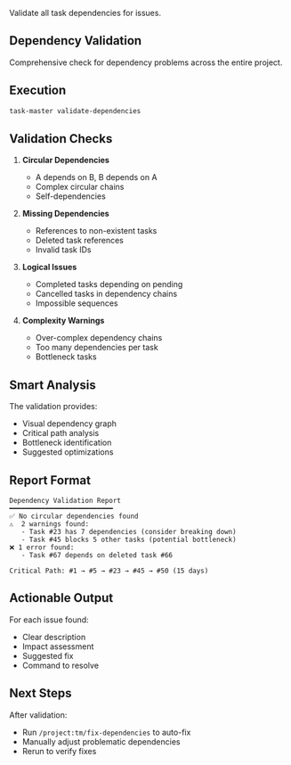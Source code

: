 Validate all task dependencies for issues.

## Dependency Validation

Comprehensive check for dependency problems across the entire project.

## Execution

```bash
task-master validate-dependencies
```

## Validation Checks

1. **Circular Dependencies**
   - A depends on B, B depends on A
   - Complex circular chains
   - Self-dependencies

2. **Missing Dependencies**
   - References to non-existent tasks
   - Deleted task references
   - Invalid task IDs

3. **Logical Issues**
   - Completed tasks depending on pending
   - Cancelled tasks in dependency chains
   - Impossible sequences

4. **Complexity Warnings**
   - Over-complex dependency chains
   - Too many dependencies per task
   - Bottleneck tasks

## Smart Analysis

The validation provides:
- Visual dependency graph
- Critical path analysis
- Bottleneck identification
- Suggested optimizations

## Report Format

```
Dependency Validation Report
━━━━━━━━━━━━━━━━━━━━━━━━━━
✅ No circular dependencies found
⚠️  2 warnings found:
   - Task #23 has 7 dependencies (consider breaking down)
   - Task #45 blocks 5 other tasks (potential bottleneck)
❌ 1 error found:
   - Task #67 depends on deleted task #66

Critical Path: #1 → #5 → #23 → #45 → #50 (15 days)
```

## Actionable Output

For each issue found:
- Clear description
- Impact assessment
- Suggested fix
- Command to resolve

## Next Steps

After validation:
- Run `/project:tm/fix-dependencies` to auto-fix
- Manually adjust problematic dependencies
- Rerun to verify fixes